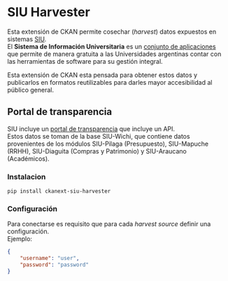 # SIU Harvester
Esta extensión de CKAN permite cosechar (_harvest_) datos expuestos en sistemas [SIU](https://www.siu.edu.ar/).  
El **Sistema de Información Universitaria** es un [conjunto de aplicaciones](https://www.siu.edu.ar/como-obtengo-los-sistemas/) que permite de manera gratuita a las Universidades argentinas contar con las herramientas de software para su gestión integral.

Esta extensión de CKAN esta pensada para obtener estos datos y publicarlos en formatos reutilizables para darles mayor accesibilidad al público general.

## Portal de transparencia

SIU incluye un [portal de transparencia](http://documentacion.siu.edu.ar/wiki/SIU-Wichi/Version6.6.0/portal_transparencia) que incluye un API.  
Estos datos se toman de la base SIU-Wichi, que contiene datos provenientes de los módulos SIU-Pilaga (Presupuesto), SIU-Mapuche (RRHH), SIU-Diaguita (Compras y Patrimonio) y SIU-Araucano (Académicos).

### Instalacion

```
pip install ckanext-siu-harvester
```

### Configuración

Para conectarse es requisito que para cada _harvest source_ definir una configuración.  
Ejemplo:

```json
{
    "username": "user",
    "password": "password"    
}
```